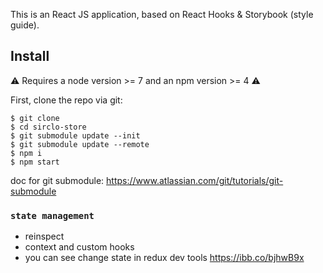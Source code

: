 This is an React JS application, based on React Hooks & Storybook (style guide).

## Install

⚠ Requires a node version >= 7 and an npm version >= 4 ⚠

First, clone the repo via git:

```
$ git clone 
$ cd sirclo-store
$ git submodule update --init
$ git submodule update --remote
$ npm i
$ npm start
```
doc for git submodule:
https://www.atlassian.com/git/tutorials/git-submodule


### `state management`
- reinspect
- context and custom hooks
- you can see change state in redux dev tools 
  https://ibb.co/bjhwB9x
